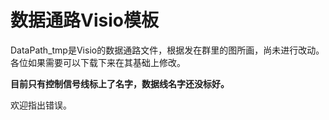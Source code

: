 # 数据通路Visio模板

DataPath_tmp是Visio的数据通路文件，根据发在群里的图所画，尚未进行改动。各位如果需要可以下载下来在其基础上修改。

**目前只有控制信号线标上了名字，数据线名字还没标好。**

欢迎指出错误。